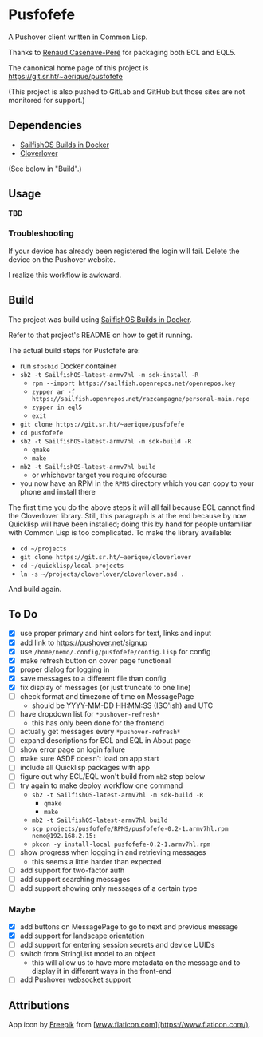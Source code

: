 # Pusfofefe

A Pushover client written in Common Lisp.

Thanks to [Renaud Casenave-Péré](https://openrepos.net/user/856/programs)
for packaging both ECL and EQL5.

The canonical home page of this project is https://git.sr.ht/~aerique/pusfofefe

(This project is also pushed to GitLab and GitHub but those sites are
not monitored for support.)

## Dependencies

- [SailfishOS Builds in Docker](https://git.sr.ht/~aerique/sfosbid)
- [Cloverlover](https://git.sr.ht/~aerique/cloverlover)

(See below in "Build".)

## Usage

**TBD**

### Troubleshooting

If your device has already been registered the login will fail.  Delete
the device on the Pushover website.

I realize this workflow is awkward.

## Build

The project was build using
[SailfishOS Builds in Docker](https://git.sr.ht/~aerique/sfosbid).

Refer to that project's README on how to get it running.

The actual build steps for Pusfofefe are:

- run `sfosbid` Docker container
- `sb2 -t SailfishOS-latest-armv7hl -m sdk-install -R`
    - `rpm --import https://sailfish.openrepos.net/openrepos.key`
    - `zypper ar -f https://sailfish.openrepos.net/razcampagne/personal-main.repo`
    - `zypper in eql5`
    - `exit`
- `git clone https://git.sr.ht/~aerique/pusfofefe`
- `cd pusfofefe`
- `sb2 -t SailfishOS-latest-armv7hl -m sdk-build -R`
    - `qmake`
    - `make`
- `mb2 -t SailfishOS-latest-armv7hl build`
    - or whichever target you require ofcourse
- you now have an RPM in the `RPMS` directory which you can copy to your
  phone and install there

The first time you do the above steps it will all fail because ECL
cannot find the Cloverlover library.  Still, this paragraph is at the
end because by now Quicklisp will have been installed; doing this by
hand for people unfamiliar with Common Lisp is too complicated.  To make
the library available:

- `cd ~/projects`
- `git clone https://git.sr.ht/~aerique/cloverlover`
- `cd ~/quicklisp/local-projects`
- `ln -s ~/projects/cloverlover/cloverlover.asd .`

And build again.

## To Do

- [x] use proper primary and hint colors for text, links and input
- [x] add link to https://pushover.net/signup
- [x] use `/home/nemo/.config/pusfofefe/config.lisp` for config
- [x] make refresh button on cover page functional
- [x] proper dialog for logging in
- [x] save messages to a different file than config
- [x] fix display of messages (or just truncate to one line)
- [ ] check format and timezone of time on MessagePage
    - should be YYYY-MM-DD HH:MM:SS (ISO'ish) and UTC
- [ ] have dropdown list for `*pushover-refresh*`
    - this has only been done for the frontend
- [ ] actually get messages every `*pushover-refresh*`
- [ ] expand descriptions for ECL and EQL in About page
- [ ] show error page on login failure
- [ ] make sure ASDF doesn't load on app start
- [ ] include all Quicklisp packages with app
- [ ] figure out why ECL/EQL won't build from `mb2` step below
- [ ] try again to make deploy workflow one command
    - `sb2 -t SailfishOS-latest-armv7hl -m sdk-build -R`
        - `qmake`
        - `make`
    - `mb2 -t SailfishOS-latest-armv7hl build`
    - `scp projects/pusfofefe/RPMS/pusfofefe-0.2-1.armv7hl.rpm nemo@192.168.2.15:`
    - `pkcon -y install-local pusfofefe-0.2-1.armv7hl.rpm`
- [ ] show progress when logging in and retrieving messages
    - this seems a little harder than expected
- [ ] add support for two-factor auth
- [ ] add support searching messages
- [ ] add support showing only messages of a certain type

### Maybe

- [x] add buttons on MessagePage to go to next and previous message
- [x] add support for landscape orientation
- [ ] add support for entering session secrets and device UUIDs
- [ ] switch from StringList model to an object
    - this will allow us to have more metadata on the message and to
      display it in different ways in the front-end
- [ ] add Pushover [websocket](https://pushover.net/api/client#websocket)
      support

## Attributions

App icon by [Freepik](https://www.flaticon.com/authors/freepik) from [www.flaticon.com](https://www.flaticon.com/).
